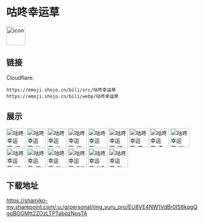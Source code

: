 # 咕咚幸运草
<img src="https://emoji.shojo.cn/bili/src/咕咚幸运草/icon.png" width="50" height="50" alt="icon">

## 链接
Cloudflare:
```
https://emoji.shojo.cn/bili/src/咕咚幸运草
https://emoji.shojo.cn/bili/webp/咕咚幸运草
```
## 展示
<img src="https://emoji.shojo.cn/bili/src/咕咚幸运草/咕咚幸运草-抓蝴蝶.png" width="50" height="50" alt="咕咚幸运草-抓蝴蝶">
<img src="https://emoji.shojo.cn/bili/src/咕咚幸运草/咕咚幸运草-拍照.png" width="50" height="50" alt="咕咚幸运草-拍照">
<img src="https://emoji.shojo.cn/bili/src/咕咚幸运草/咕咚幸运草-放风筝.png" width="50" height="50" alt="咕咚幸运草-放风筝">
<img src="https://emoji.shojo.cn/bili/src/咕咚幸运草/咕咚幸运草-摘花.png" width="50" height="50" alt="咕咚幸运草-摘花">
<img src="https://emoji.shojo.cn/bili/src/咕咚幸运草/咕咚幸运草-一起玩.png" width="50" height="50" alt="咕咚幸运草-一起玩">
<img src="https://emoji.shojo.cn/bili/src/咕咚幸运草/咕咚幸运草-哇塞.png" width="50" height="50" alt="咕咚幸运草-哇塞">
<img src="https://emoji.shojo.cn/bili/src/咕咚幸运草/咕咚幸运草-震惊.png" width="50" height="50" alt="咕咚幸运草-震惊">
<img src="https://emoji.shojo.cn/bili/src/咕咚幸运草/咕咚幸运草-叠叠乐.png" width="50" height="50" alt="咕咚幸运草-叠叠乐">
<img src="https://emoji.shojo.cn/bili/src/咕咚幸运草/咕咚幸运草-送礼物.png" width="50" height="50" alt="咕咚幸运草-送礼物">
<img src="https://emoji.shojo.cn/bili/src/咕咚幸运草/咕咚幸运草-好喜欢.png" width="50" height="50" alt="咕咚幸运草-好喜欢">
<img src="https://emoji.shojo.cn/bili/src/咕咚幸运草/咕咚幸运草-这是什么.png" width="50" height="50" alt="咕咚幸运草-这是什么">
<img src="https://emoji.shojo.cn/bili/src/咕咚幸运草/咕咚幸运草-送我.png" width="50" height="50" alt="咕咚幸运草-送我">
<img src="https://emoji.shojo.cn/bili/src/咕咚幸运草/咕咚幸运草-OK.png" width="50" height="50" alt="咕咚幸运草-OK">
<img src="https://emoji.shojo.cn/bili/src/咕咚幸运草/咕咚幸运草-NO.png" width="50" height="50" alt="咕咚幸运草-NO">
<img src="https://emoji.shojo.cn/bili/src/咕咚幸运草/咕咚幸运草-贴贴.png" width="50" height="50" alt="咕咚幸运草-贴贴">

## 下载地址

https://shamiko-my.sharepoint.com/:u:/g/personal/img_yuru_pro/EU8VE4NW1VdBr0IS6kqgQggBGGMtt2ZOzLTPTabqzNpsTA